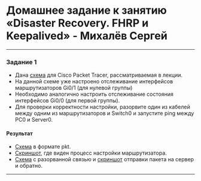 # Домашнее задание к занятию «Disaster Recovery. FHRP и Keepalived» - Михалёв Сергей

------


### Задание 1
- Дана [схема](https://drive.google.com/file/d/12HCqGj0GEOdQm8HUjHWmOr9zqryAMXFL/view?usp=sharing) для Cisco Packet Tracer, рассматриваемая в лекции.
- На данной схеме уже настроено отслеживание интерфейсов маршрутизаторов Gi0/1 (для нулевой группы)
- Необходимо аналогично настроить отслеживание состояния интерфейсов Gi0/0 (для первой группы).
- Для проверки корректности настройки, разорвите один из кабелей между одним из маршрутизаторов и Switch0 и запустите ping между PC0 и Server0.

#### Результат
- [Схема](https://drive.google.com/file/d/12LLh5TgpTgAH4TYutyjCgsFdtbzTLWgr/view?usp=sharing) в формате pkt.
- [Скриншот](https://drive.google.com/file/d/12F-u6p3tbj4L3VAovA3M7EKyQLBSWVEb/view?usp=sharing), где виден процесс настройки маршрутизатора.
- [Схема](https://drive.google.com/file/d/12GgzHDYYFPm6gT1dABg0SeqD_spz903N/view?usp=sharing) с разорванной связью и [скриншот](https://drive.google.com/file/d/12AYLL_YxN7u9JpmzS4rHCkt2RjrSeZdT/view?usp=sharing) отправки пакета на сервер и обратно.

------
